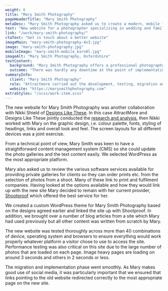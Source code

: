```yaml
---
weight: 6
title: "Mary Smith Photography"
pageHeaderTitle: "Mary Smith Photography"
metaDesc: "Mary Smith Photography asked us to create a modern, mobile friendly website that would show off her photographs to best effect & help her gain more clients"
text: "New website for a photographer specialising in wedding and family photography. There a many galleries within the site to show off the photos and it is backed with a straightforward content management system so the owner can upload photos and articles."
link: "/work/mary-smith-photography/"
ctaText: "Get in touch about a better website"
imageMain: "mary-smith-photography-4x3.jpg"
image: "mary-smith-photography.jpg"
mobileImage: "mary-smith-mobile_karn0l.jpg"
imageAlt: "Mary Smith Photography, Oxfordshire"
textContent:
  background: "Mary Smith Photography offers a professional photography service for weddings, family portraits and for commercial customers. Her previous website did not place sufficient emphasis on her work and the photos were rather small. The site was also quite slow to load and did not work properly on mobiles and other smaller screen devices. There was a need for a more modern, mobile friendly site which gave her photographs much greater prominence and this is what we were able to provide."
  outcome: "There was hardly any downtime at the point of implementation and pages from the new site were soon appearing in Google searches. Within a few weeks Mary noticed a definite increase in the number of enquiries she was getting as the new site was performing so much better in the search engines than the previous site."
summaryInfo:
  client: "Mary Smith Photography"
  role: "Attractmore carried out the development, testing, migration and implementation of this site for Mary Smith. The core design was produced by Designs Like These but with detailed layouts being designed by ourselves."
  website: "https://marysmithphotography.com"
extraStyles: "/scss/work-item.scss"
---
```


The new website for Mary Smith Photography was another collaboration with Nikki Shield of [Designs Like These](https://www.designslikethese.co.uk). In this case AttractMore and Designs Like These jointly conducted the [research and analysis](/services/website-creation/understanding-your-business/), then Nikki worked with Mary on the graphic design, i.e. colour palette, fonts, styling of headings, links and overall look and feel. The screen layouts for all different devices was a joint exercise.

From a technical point of view, Mary Smith was keen to have a straightforward content management system (CMS) so she could update the photo galleries and the text content easily. We selected WordPress as the most appropriate platform.

Mary also asked us to review the various software services available for providing private galleries for clients so they can order prints etc. from the selection of photos from a shoot. Many of these link to print and fulfilment companies. Having looked at the options available and how they would link up with the new site Mary decided to remain with her current provider, [Shootproof](https://www.shootproof.com/) which offered the best service for her.

We created a custom WordPress theme for Mary Smith Photography based on the designs agreed earlier and linked the site up with Shootproof. In addition, we brought over a number of blog articles from a site which Mary had used previously but all other content was written from scratch by Mary.

The new website was tested thoroughly across more than 40 combinations of device, operating system and browsers to ensure everything would work properly whatever platform a visitor chose to use to access the site. Performance testing was also critical on this site due to the large number of photos that are loaded on each page. Image heavy pages are loading on around 3 seconds and others in 2 seconds or less.

The migration and implementation phase went smoothly. As Mary makes good use of social media, it was particularly important that we ensured that links pointing to the old website redirected correctly to the most appropriate page on the new site.
